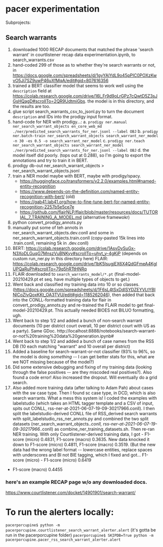 # pacer experimentation

Subprojects:

## Search warrants

1. downloaded 1000 RECAP documents that matched the phrase 'search warrant' in courtlistener recap data experimentation.ipynb, to search_warrants.csv
2. hand-coded 299 of those as to whether they're search warrants or not, in https://docs.google.com/spreadsheets/d/1gyYAlYdL9o45pPIC0POXzKwvO5Ji7SZ9uwP46uXfMqA/edit#gid=807616356
3. trained a BERT classifier model that seems to work well using the `description` field at https://colab.research.google.com/drive/16l_Fr9d9oLrGPz7cQwtD5Z3sJGsHQagD#scrollTo=2QR9UdtmiGbs. the model is in this directory, and the results are too.
4. glue script search_warrants_csv_to_jsonl.py to turn the document `description` and IDs into the prodigy input format.
6. hand-code for NER with prodigy...: 
   a. `prodigy ner.manual ner_search_warrant_objects en_core_web_md ./ner/predicted_search_warrants_for_ner.jsonl --label OBJ` 
   b. `prodigy ner.batch-train ner_search_warrant_objects search_warrant_ner_model -n 30 -es 0.5 -o search_warrant_ner_model` 
   c. `prodigy ner.teach ner_search_warrant_objects search_warrant_ner_model ./ner/predicted_search_warrants_for_ner.jsonl --label OBJ`
   d. the model itself did poorly. (tops out at 0.288), so I'm going to export the annotations and try to train it in BERT.
7. prodigy db-out ner_search_warrant_objects > ner_search_warrant_objects.jsonl
6. train a NER model maybe with BERT, maybe with prodigy/spacy.
    - https://huggingface.co/transformers/v2.2.0/examples.html#named-entity-recognition
    - https://www.depends-on-the-definition.com/named-entity-recognition-with-bert/ (old)
    - https://gab41.lab41.org/how-to-fine-tune-bert-for-named-entity-recognition-2257b5e5ce7e
    - https://github.com/flairNLP/flair/blob/master/resources/docs/TUTORIAL_7_TRAINING_A_MODEL.md (alternative framewokr)
8. python convert_prodigy_annots.py
9. manually put some of teh annots in ner_search_warrant_objects.dev.conll and some in ner_search_warrant_objects.train.conll (copy-pasted 15k lines into .train.conll, remaining 5k in .dev.conll)
10. BERT: https://colab.research.google.com/drive/1AsvDvSuGx-N3XoDLGuqG7MnszVuBNKyv#scrollTo=uhvt_y-4gKjP (depends on custom run_ner.py in this directory here)
    FLAIR: https://colab.research.google.com/drive/1bK5lsugjEX6X4QdGFmeA4KglUPQaRuPh#scrollTo=79q5hRTtHNRq
11. FLAIR downloaded to `search_warrants_model/*.pt` (final-model-20210429.pt et seq. have multiple types of objects to get.)
12. Went back and classified my training data into 10 or so classes. (https://docs.google.com/spreadsheets/d/1F6sL4tSxDdISYDZEYVLtYBINlCoZIvQoxKKt_OA3TVU/edit#gid=1185262046), then added that back into the CONLL-formatted training data for flair in convert_prodigy_annots.py and re-trained the FLAIR model to get final-model-20210429.pt. This actually needed BIOES not BILUO formatting, ugh.
13. Went back to step 1/2 and added a bunch of non-search warrant documents (10 per district court overall, 10 per district court with US as a party). Same GDoc. http://localhost:8888/notebooks/search-warrant-or-not%20training%20data%20generation.ipynb#
14. Went back to step 1/2 and added a bunch of case names from the RSS DB (10 each matching "warrant" and 10 overall per district)
15. Added a baseline for search-warrant-or-not classifier (93% to 96%, so the model is doing *something* -- I can get better stats for this, what are we NOT missing because of the model?)
16. Did some extensive debugging and fixing of my training data (looking through the false positives -- are they miscoded real positives?). Also found a code error! Also increased the dropout. Will eventually do a grid search.
17. Also added more training data (after talking to Adam Pah) about cases with the sw case type. Then I found sc case type, in DCD, which is also search warrants. What a mess this system is! I coded the examples with labelstudio (which takes an HTML tagger template and a CSV of input, spits out CONLL, rss-ner-at-2021-06-07-19-09-30217966.conll). I then split the labelstudio-derived CONLL file of RSS_derived search warrants with split_labelstudio_rss_ner_annots.py and combined the two split datasets (ner_search_warrant_objects.*.conll, rss-ner-at-2021-06-07-19-09-30217966.*.conll) as combine_ner_training_datasets.sh. Then re-ran NER training. With only Courtlistener-derived training data, I got - F1-score (micro) 0.4831, F1-score (macro) 0.3635. New data knocked it down to F1-score (micro) 0.4811, F1-score (macro) 0.3519. (But the new data had the wrong label format -- lowercase entities, replace spaces with underscores and BI not BIE tagging, which I fixed and got... F1-score (micro) - F1-score (micro) 0.6419
- F1-score (macro) 0.4455





### here's an example RECAP page w/o any downloaded docs.
https://www.courtlistener.com/docket/14901901/search-warrant/


# To run the alerters locally:

`pacerporcupine$ python -m pacerporcupine.courtlistener_search_warrant_alerter.alert` (it's gotta be run in the pacerporcupine folder)
`pacerporcupine$ SKIPDB=True python -m pacerporcupine.pacer_rss_search_warrant_alerter.alert`
